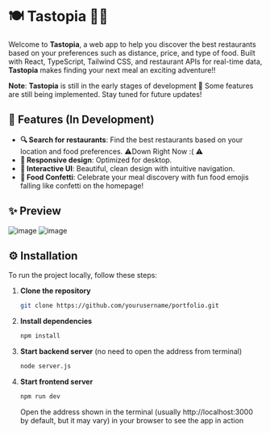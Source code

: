 # 🍽️ Tastopia 🍕🍣

Welcome to **Tastopia**, a web app to help you discover the best restaurants based on your preferences such as distance, price, and type of food. Built with React, TypeScript, Tailwind CSS, and restaurant APIs for real-time data, **Tastopia** makes finding your next meal an exciting adventure!!

**Note**: **Tastopia** is still in the early stages of development 🚧 Some features are still being implemented. Stay tuned for future updates! 

## 🚀 Features (In Development) 

- **🔍 Search for restaurants**: Find the best restaurants based on your location and food preferences. ⚠️Down Right Now :( ⚠️
- **📱 Responsive design**: Optimized for desktop.
- **💎 Interactive UI**: Beautiful, clean design with intuitive navigation.
- **🎉 Food Confetti**: Celebrate your meal discovery with fun food emojis falling like confetti on the homepage!

## ✨ Preview
![image](https://github.com/user-attachments/assets/6dce08e2-1cc0-4997-a25a-3cf3dc11fa91)
![image](https://github.com/user-attachments/assets/0a6df46c-eba9-4306-b4d4-b9f66a98892f)



## ⚙️ Installation

To run the project locally, follow these steps:

1. **Clone the repository**

   ```bash
   git clone https://github.com/yourusername/portfolio.git
   ```

2. **Install dependencies**

   ```bash
   npm install
   ```

3. **Start backend server** (no need to open the address from terminal)
   ```bash
   node server.js
   ```

4. **Start frontend server**
   ```bash
   npm run dev
   ```
   Open the address shown in the terminal (usually http://localhost:3000 by default, but it may vary) in your browser to see the app in action

